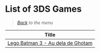 # List of 3DS Games


> *[Back](../games.md) to the menu*

| Title |
| --- |
| [Lego Batman 3 - Au dela de Ghotam](https://fr.m.wikipedia.org/wiki/Lego_Batman_3_:_Au-del%C3%A0_de_Gotham) |
